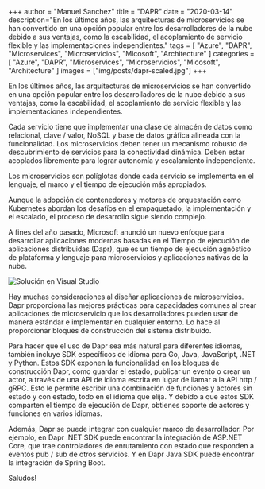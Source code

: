 +++
author = "Manuel Sanchez"
title = "DAPR"
date = "2020-03-14"
description="En los últimos años, las arquitecturas de microservicios se han convertido en una opción popular entre los desarrolladores de la nube debido a sus ventajas, como la escabilidad, el acoplamiento de servicio flexible y las implementaciones independientes."
tags = [
    "Azure", "DAPR", "Microservices", "Microservicios", "Micosoft", "Architecture"
]
categories = [
    "Azure", "DAPR", "Microservices", "Microservicios", "Micosoft", "Architecture"
]
images  = ["img/posts/dapr-scaled.jpg"]
+++

En los últimos años, las arquitecturas de microservicios se han convertido en una opción popular entre los desarrolladores de la nube debido a sus ventajas, como la escabilidad, el acoplamiento de servicio flexible y las implementaciones independientes.

Cada servicio tiene que implementar una clase de almacén de datos como relacional, clave / valor, NoSQL y base de datos gráfica alineada con la funcionalidad. Los microservicios deben tener un mecanismo robusto de descubrimiento de servicios para la conectividad dinámica. Deben estar acoplados libremente para lograr autonomía y escalamiento independiente. 

Los microservicios son políglotas donde cada servicio se implementa en el lenguaje, el marco y el tiempo de ejecución más apropiados.

Aunque la adopción de contenedores y motores de orquestación como Kubernetes abordan los desafíos en el empaquetado, la implementación y el escalado, el proceso de desarrollo sigue siendo complejo.

A fines del año pasado, Microsoft anunció un nuevo enfoque para desarrollar aplicaciones modernas basadas en el Tiempo de ejecución de aplicaciones distribuidas (Dapr), que es un tiempo de ejecución agnóstico de plataforma y lenguaje para microservicios y aplicaciones nativas de la nube.

![Solución en Visual Studio](/img/posts/DAPR.jpg)

Hay muchas consideraciones al diseñar aplicaciones de microservicios. Dapr proporciona las mejores prácticas para capacidades comunes al crear aplicaciones de microservicio que los desarrolladores pueden usar de manera estándar e implementar en cualquier entorno. Lo hace al proporcionar bloques de construcción del sistema distribuido.

Para hacer que el uso de Dapr sea más natural para diferentes idiomas, también incluye SDK específicos de idioma para Go, Java, JavaScript, .NET y Python. Estos SDK exponen la funcionalidad en los bloques de construcción Dapr, como guardar el estado, publicar un evento o crear un actor, a través de una API de idioma escrita en lugar de llamar a la API http / gRPC. Esto le permite escribir una combinación de funciones y actores sin estado y con estado, todo en el idioma que elija. Y debido a que estos SDK comparten el tiempo de ejecución de Dapr, obtienes soporte de actores y funciones en varios idiomas.

Además, Dapr se puede integrar con cualquier marco de desarrollador. Por ejemplo, en Dapr .NET SDK puede encontrar la integración de ASP.NET Core, que trae controladores de enrutamiento con estado que responden a eventos pub / sub de otros servicios. Y en Dapr Java SDK puede encontrar la integración de Spring Boot.

Saludos!